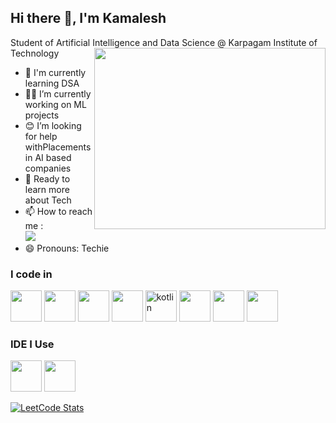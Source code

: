 ## Hi there 👋, I'm Kamalesh 

Student of Artificial Intelligence and Data Science @ Karpagam Institute of Technology
<img align="right" width="370" height="290" src="https://www.google.com/url?sa=i&url=http%3A%2F%2Fmultibroker.com.pl%2F%3Fk%3Dmake-animated-gif-for-your-custom-design-ll-MvgywhP&psig=AOvVaw3CGbrEDaf69Fqsi5cmy11q&ust=1722638476634000&source=images&cd=vfe&opi=89978449&ved=0CBAQjRxqFwoTCOiB5cru1IcDFQAAAAAdAAAAABAZ">                                               
- 🌱 I'm currently learning DSA
- 🧑‍💻 I’m currently working on ML projects
- 😊 I’m looking for help withPlacements in AI based companies
- 🤩 Ready to learn more about Tech
- 📫 How to reach me :
<br /> [<img src="https://img.shields.io/badge/LinkedIn-0077B5?style=for-the-badge&logo=linkedin&logoColor=white" />](https://www.linkedin.com/in/kamalesh3021/)
- 😄 Pronouns: Techie

### I code in
<img height="50" width="50" src="https://img.icons8.com/color/48/000000/python.png" /> <img height="50" width="50" src="https://img.icons8.com/color/48/000000/java-coffee-cup-logo.png" /> <img height="50" width="50" src="https://img.icons8.com/color/48/000000/html-5.png" /> <img height="50" width="50" src="https://img.icons8.com/color/48/000000/css3.png" />
<img width="50" height="50" src="https://img.icons8.com/color/48/kotlin.png" alt="kotlin"/> <img height="50" width="50" src="https://img.icons8.com/color/48/000000/tensorflow.png"/> <img height="50" width="50" src="https://img.icons8.com/color/48/000000/mysql-logo.png"/> <img height="50" width="50" src="https://img.icons8.com/color/48/000000/mongodb.png"/> 

### IDE I Use
<img height="50" width="50" src="https://img.icons8.com/color/48/000000/visual-studio-code-2019.png"/> <img height="50" width="50" src="https://img.icons8.com/color/50/000000/git.png"/>


[![LeetCode Stats](https://leetcard.jacoblin.cool/KAMALESH3021?theme=dark&font=Marmelad&ext=contest)](https://leetcode.com/u/KAMALESH3021/)
